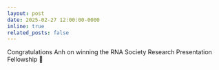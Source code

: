 ```yaml
---
layout: post
date: 2025-02-27 12:00:00-0000
inline: true
related_posts: false
---
```


Congratulations Anh on winning the RNA Society Research Presentation Fellowship :confetti_ball:

